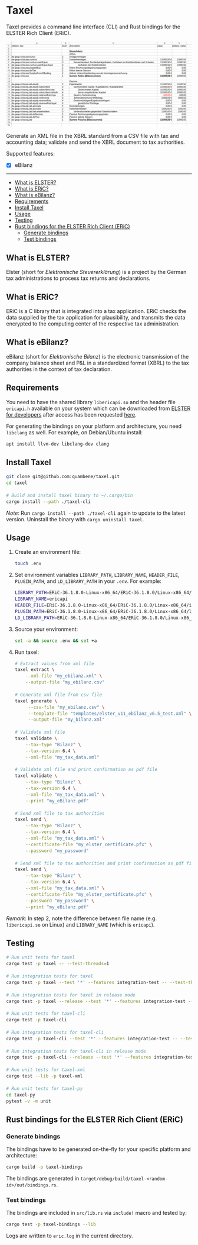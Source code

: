 # Taxel

Taxel provides a command line interface (CLI) and Rust bindings for the ELSTER Rich Client (ERiC).

![Taxel mockup](/mockup.png)

Generate an XML file in the XBRL standard from a CSV file with tax and accounting
data; validate and send the XBRL document to tax authorities.

Supported features:

- [x] eBilanz

---

- [What is ELSTER?](#what-is-elster)
- [What is ERiC?](#what-is-eric)
- [What is eBilanz?](#what-is-ebilanz)
- [Requirements](#requirements)
- [Install Taxel](#install-taxel)
- [Usage](#usage)
- [Testing](#testing)
- [Rust bindings for the ELSTER Rich Client (ERiC)](#rust-bindings-for-the-elster-rich-client-eric)
  - [Generate bindings](#generate-bindings)
  - [Test bindings](#test-bindings)

## What is ELSTER?

Elster (short for _Elektronische Steuererklärung_) is a project by the German tax administrations to process tax returns and declarations.

## What is ERiC?

ERiC is a C library that is integrated into a tax application. ERiC checks the data supplied by the tax application for plausibility, and transmits the data encrypted to the computing center of the respective tax administration.

## What is eBilanz?

eBilanz (short for _Elektronische Bilanz_) is the electronic transmission of the company balance sheet and P&L in a standardized format (XBRL) to the tax authorities in the context of tax declaration.

## Requirements

You need to have the shared library `libericapi.so` and the header file `ericapi.h` available on your system which can be downloaded from [ELSTER for developers](https://www.elster.de/elsterweb/entwickler/login) after access has been requested [here](https://www.elster.de/elsterweb/registrierung-entwickler/form).

For generating the bindings on your platform and architecture, you need `libclang` as well. For example, on Debian/Ubuntu install:

``` bash
apt install llvm-dev libclang-dev clang
```

## Install Taxel

``` bash
git clone git@github.com:quambene/taxel.git
cd taxel

# Build and install taxel binary to ~/.cargo/bin
cargo install --path ./taxel-cli
```

_Note:_ Run `cargo install --path ./taxel-cli` again to update to the latest version. Uninstall the binary with `cargo uninstall taxel`.

## Usage

1. Create an environment file:

    ``` bash
    touch .env
    ```

1. Set environment variables `LIBRARY_PATH`, `LIBRARY_NAME`, `HEADER_FILE`, `PLUGIN_PATH`, and `LD_LIBRARY_PATH` in your `.env`. For example:

    ``` bash
    LIBRARY_PATH=ERiC-36.1.8.0-Linux-x86_64/ERiC-36.1.8.0/Linux-x86_64/lib
    LIBRARY_NAME=ericapi
    HEADER_FILE=ERiC-36.1.8.0-Linux-x86_64/ERiC-36.1.8.0/Linux-x86_64/include/ericapi.h
    PLUGIN_PATH=ERiC-36.1.8.0-Linux-x86_64/ERiC-36.1.8.0/Linux-x86_64/lib/plugins2
    LD_LIBRARY_PATH=ERiC-36.1.8.0-Linux-x86_64/ERiC-36.1.8.0/Linux-x86_64/lib
    ```

1. Source your environment:

    ``` bash
    set -a && source .env && set +a
    ```

1. Run taxel:

    ``` bash
    # Extract values from xml file
    taxel extract \
        --xml-file "my_ebilanz.xml" \
        --output-file "my_ebilanz.csv"

    # Generate xml file from csv file
    taxel generate \
         --csv-file "my_ebilanz.csv" \
         --template-file "templates/elster_v11_ebilanz_v6.5_test.xml" \
         --output-file "my_bilanz.xml"

    # Validate xml file
    taxel validate \
        --tax-type "Bilanz" \
        --tax-version 6.4 \
        --xml-file "my_tax_data.xml"

    # Validate xml file and print confirmation as pdf file
    taxel validate \
        --tax-type "Bilanz" \
        --tax-version 6.4 \
        --xml-file "my_tax_data.xml" \
        --print "my_eBilanz.pdf"

    # Send xml file to tax authorities
    taxel send \
        --tax-type "Bilanz" \
        --tax-version 6.4 \
        --xml-file "my_tax_data.xml" \
        --certificate-file "my_elster_certificate.pfx" \
        --password "my_password"

    # Send xml file to tax authorities and print confirmation as pdf file
    taxel send \
        --tax-type "Bilanz" \
        --tax-version 6.4 \
        --xml-file "my_tax_data.xml" \
        --certificate-file "my_elster_certificate.pfx" \
        --password "my_password" \
        --print "my_eBilanz.pdf"
    ```

_Remark_: In step 2, note the difference between file name (e.g. `libericapi.so` on Linux) and `LIBRARY_NAME` (which is `ericapi`).

## Testing

``` bash
# Run unit tests for taxel
cargo test -p taxel -- --test-threads=1

# Run integration tests for taxel
cargo test -p taxel --test '*' --features integration-test -- --test-threads=1

# Run integration tests for taxel in release mode
cargo test -p taxel --release --test '*' --features integration-test -- --test-threads=1

# Run unit tests for taxel-cli
cargo test -p taxel-cli

# Run integration tests for taxel-cli
cargo test -p taxel-cli --test '*' --features integration-test -- --test-threads=1

# Run integration tests for taxel-cli in release mode
cargo test -p taxel-cli --release --test '*' --features integration-test -- --test-threads=1

# Run unit tests for taxel-xml
cargo test --lib -p taxel-xml

# Run unit tests for taxel-py
cd taxel-py
pytest -v -m unit
```

## Rust bindings for the ELSTER Rich Client (ERiC)

### Generate bindings

The bindings have to be generated on-the-fly for your specific platform and architecture:

``` bash
cargo build -p taxel-bindings
```

The bindings are generated in `target/debug/build/taxel-<random-id>/out/bindings.rs`.

### Test bindings

The bindings are included in `src/lib.rs` via `include!` macro and tested by:

``` bash
cargo test -p taxel-bindings --lib
```

Logs are written to `eric.log` in the current directory.
